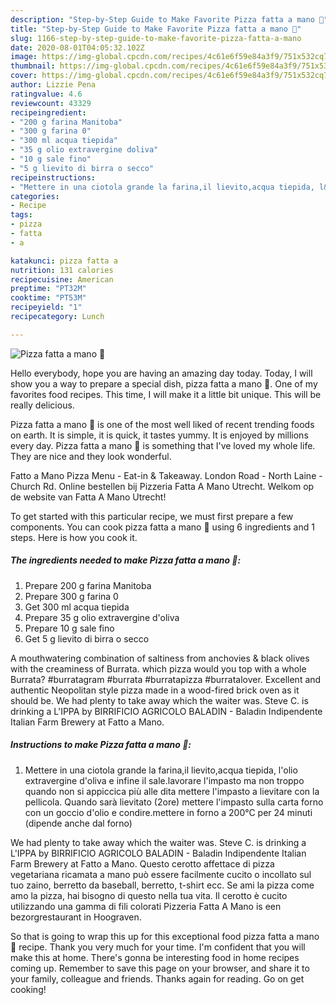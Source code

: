 ```yaml
---
description: "Step-by-Step Guide to Make Favorite Pizza fatta a mano 🥰"
title: "Step-by-Step Guide to Make Favorite Pizza fatta a mano 🥰"
slug: 1166-step-by-step-guide-to-make-favorite-pizza-fatta-a-mano
date: 2020-08-01T04:05:32.102Z
image: https://img-global.cpcdn.com/recipes/4c61e6f59e84a3f9/751x532cq70/pizza-fatta-a-mano-🥰-recipe-main-photo.jpg
thumbnail: https://img-global.cpcdn.com/recipes/4c61e6f59e84a3f9/751x532cq70/pizza-fatta-a-mano-🥰-recipe-main-photo.jpg
cover: https://img-global.cpcdn.com/recipes/4c61e6f59e84a3f9/751x532cq70/pizza-fatta-a-mano-🥰-recipe-main-photo.jpg
author: Lizzie Pena
ratingvalue: 4.6
reviewcount: 43329
recipeingredient:
- "200 g farina Manitoba"
- "300 g farina 0"
- "300 ml acqua tiepida"
- "35 g olio extravergine doliva"
- "10 g sale fino"
- "5 g lievito di birra o secco"
recipeinstructions:
- "Mettere in una ciotola grande la farina,il lievito,acqua tiepida, l&#39;olio extravergine d&#39;oliva e infine il sale.lavorare l&#39;impasto ma non troppo quando non si appiccica più alle dita mettere l&#39;impasto a lievitare con la pellicola. Quando sarà lievitato (2ore) mettere l&#39;impasto sulla carta forno con un goccio d&#39;olio e condire.mettere in forno a 200°C per 24 minuti (dipende anche dal forno)"
categories:
- Recipe
tags:
- pizza
- fatta
- a

katakunci: pizza fatta a 
nutrition: 131 calories
recipecuisine: American
preptime: "PT32M"
cooktime: "PT53M"
recipeyield: "1"
recipecategory: Lunch

---
```



![Pizza fatta a mano 🥰](https://img-global.cpcdn.com/recipes/4c61e6f59e84a3f9/751x532cq70/pizza-fatta-a-mano-🥰-recipe-main-photo.jpg)

Hello everybody, hope you are having an amazing day today. Today, I will show you a way to prepare a special dish, pizza fatta a mano 🥰. One of my favorites food recipes. This time, I will make it a little bit unique. This will be really delicious.

Pizza fatta a mano 🥰 is one of the most well liked of recent trending foods on earth. It is simple, it is quick, it tastes yummy. It is enjoyed by millions every day. Pizza fatta a mano 🥰 is something that I've loved my whole life. They are nice and they look wonderful.

Fatto a Mano Pizza Menu - Eat-in &amp; Takeaway. London Road - North Laine - Church Rd. Online bestellen bij Pizzeria Fatta A Mano Utrecht. Welkom op de website van Fatta A Mano Utrecht!


To get started with this particular recipe, we must first prepare a few components. You can cook pizza fatta a mano 🥰 using 6 ingredients and 1 steps. Here is how you cook it.

<!--inarticleads1-->

##### The ingredients needed to make Pizza fatta a mano 🥰:

1. Prepare 200 g farina Manitoba
1. Prepare 300 g farina 0
1. Get 300 ml acqua tiepida
1. Prepare 35 g olio extravergine d&#39;oliva
1. Prepare 10 g sale fino
1. Get 5 g lievito di birra o secco


A mouthwatering combination of saltiness from anchovies &amp; black olives with the creaminess of Burrata. which pizza would you top with a whole Burrata? #burratagram #burrata #burratapizza #burratalover. Excellent and authentic Neopolitan style pizza made in a wood-fired brick oven as it should be. We had plenty to take away which the waiter was. Steve C. is drinking a L&#39;IPPA by BIRRIFICIO AGRICOLO BALADIN - Baladin Indipendente Italian Farm Brewery at Fatto a Mano. 

<!--inarticleads2-->

##### Instructions to make Pizza fatta a mano 🥰:

1. Mettere in una ciotola grande la farina,il lievito,acqua tiepida, l&#39;olio extravergine d&#39;oliva e infine il sale.lavorare l&#39;impasto ma non troppo quando non si appiccica più alle dita mettere l&#39;impasto a lievitare con la pellicola. Quando sarà lievitato (2ore) mettere l&#39;impasto sulla carta forno con un goccio d&#39;olio e condire.mettere in forno a 200°C per 24 minuti (dipende anche dal forno)


We had plenty to take away which the waiter was. Steve C. is drinking a L&#39;IPPA by BIRRIFICIO AGRICOLO BALADIN - Baladin Indipendente Italian Farm Brewery at Fatto a Mano. Questo cerotto affettace di pizza vegetariana ricamata a mano può essere facilmente cucito o incollato sul tuo zaino, berretto da baseball, berretto, t-shirt ecc. Se ami la pizza come amo la pizza, hai bisogno di questo nella tua vita. Il cerotto è cucito utilizzando una gamma di fili colorati Pizzeria Fatta A Mano is een bezorgrestaurant in Hoograven. 

So that is going to wrap this up for this exceptional food pizza fatta a mano 🥰 recipe. Thank you very much for your time. I'm confident that you will make this at home. There's gonna be interesting food in home recipes coming up. Remember to save this page on your browser, and share it to your family, colleague and friends. Thanks again for reading. Go on get cooking!
